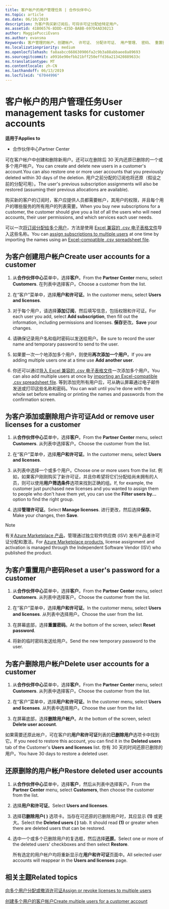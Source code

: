 ```yaml
---
title: 客户帐户的用户管理任务 | 合作伙伴中心
ms.topic: article
ms.date: 06/10/2019
description: 为客户购买新订阅后，可将许可证分配给特定用户。
ms.assetid: 41B06576-8DDD-435D-BABB-697D4AD30213
author: MaggiePucciEvans
ms.author: evansma
Keywords: 客户管理的帐户，创建帐户、 许可证、 分配许可证、 用户管理、 密码、 重置密码、 更改密码
ms.localizationpriority: medium
ms.openlocfilehash: fa8aabcc668630906fa2c9b3a88abbaee8a89693
ms.sourcegitcommit: a9916e90efbb21bff250effd36a213420889633c
ms.translationtype: MT
ms.contentlocale: zh-CN
ms.lasthandoff: 06/13/2019
ms.locfileid: "67044996"
---
```

# <a name="user-management-tasks-for-customer-accounts"></a><span data-ttu-id="175e2-104">客户帐户的用户管理任务</span><span class="sxs-lookup"><span data-stu-id="175e2-104">User management tasks for customer accounts</span></span>

<span data-ttu-id="175e2-105">**适用于**</span><span class="sxs-lookup"><span data-stu-id="175e2-105">**Applies to**</span></span>

-  <span data-ttu-id="175e2-106">合作伙伴中心</span><span class="sxs-lookup"><span data-stu-id="175e2-106">Partner Center</span></span>

<span data-ttu-id="175e2-107">可在客户帐户中创建和删除新用户。还可以在删除后 30 天内还原已删除的一个或多个用户帐户。</span><span class="sxs-lookup"><span data-stu-id="175e2-107">You can create and delete new users in a customer's account.You can also restore one or more user accounts that you previously deleted within 30 days of the deletion.</span></span> <span data-ttu-id="175e2-108">用户之前分配的订阅也将还原（假设之前的分配可用）。</span><span class="sxs-lookup"><span data-stu-id="175e2-108">The user's previous subscription assignments will also be restored (assuming their previous allocations are available).</span></span>

<span data-ttu-id="175e2-109">购买新的客户的订阅时，客户应提供人员都需要帐户，其用户的权限，并且每个用户的哪些服务的所有用户的列表需要。</span><span class="sxs-lookup"><span data-stu-id="175e2-109">When you buy new subscriptions for a customer, the customer should give you a list of all the users who will need accounts, their user permissions, and which services each user needs.</span></span>  

<span data-ttu-id="175e2-110">可以一次[将订阅分配给多个用户](bulk-license-provisioning-for-multiple-users.md)，方法是使用 [Excel 兼容的 .csv 电子表格文件](adding-multiple-users-to-a-customer-account.md)导入这些名称。</span><span class="sxs-lookup"><span data-stu-id="175e2-110">You can [assign subscriptions to multiple users](bulk-license-provisioning-for-multiple-users.md) at one time by importing the names using an [Excel-compatible .csv spreadsheet file](adding-multiple-users-to-a-customer-account.md).</span></span>

<a href="" id="createuseraccounts"></a>

## <a name="create-user-accounts-for-a-customer"></a><span data-ttu-id="175e2-111">为客户创建用户帐户</span><span class="sxs-lookup"><span data-stu-id="175e2-111">Create user accounts for a customer</span></span>

1.  <span data-ttu-id="175e2-112">从**合作伙伴中心**菜单中，选择**客户**。</span><span class="sxs-lookup"><span data-stu-id="175e2-112">From the **Partner Center** menu, select **Customers**.</span></span> <span data-ttu-id="175e2-113">在列表中选择客户。</span><span class="sxs-lookup"><span data-stu-id="175e2-113">Choose a customer from the list.</span></span>

2.  <span data-ttu-id="175e2-114">在“客户”菜单中，选择**用户和许可证**。</span><span class="sxs-lookup"><span data-stu-id="175e2-114">In the customer menu, select **Users and licenses**.</span></span>

3.  <span data-ttu-id="175e2-115">对于每个用户，请选择**添加订阅**，然后填写信息，包括权限和许可证。</span><span class="sxs-lookup"><span data-stu-id="175e2-115">For each user you add, select **Add subscription**, then fill out the information, including permissions and licenses.</span></span> <span data-ttu-id="175e2-116">**保存**更改。</span><span class="sxs-lookup"><span data-stu-id="175e2-116">**Save** your changes.</span></span>

4.  <span data-ttu-id="175e2-117">请确保记录用户名和临时密码以发送给用户。</span><span class="sxs-lookup"><span data-stu-id="175e2-117">Be sure to record the user name and temporary password to send to the user.</span></span>

5.  <span data-ttu-id="175e2-118">如果要一次一个地添加多个用户，则使用**再次添加一个用户**。</span><span class="sxs-lookup"><span data-stu-id="175e2-118">If you are adding multiple users one at a time use **Add another user**.</span></span>

6. <span data-ttu-id="175e2-119">你还可以通过[导入 Excel 兼容的 .csv 电子表格文件](adding-multiple-users-to-a-customer-account.md)一次添加多个用户。</span><span class="sxs-lookup"><span data-stu-id="175e2-119">You can also add multiple users at once by [importing an Excel-compatible .csv spreadsheet file](adding-multiple-users-to-a-customer-account.md).</span></span> <span data-ttu-id="175e2-120">等到添加完所有用户后，可从确认屏幕通过电子邮件发送或打印这些名称和密码。</span><span class="sxs-lookup"><span data-stu-id="175e2-120">You can wait until you're done with the whole set before emailing or printing the names and passwords from the confirmation screen.</span></span>

<a href="" id="userlicensing"></a>

## <a name="add-or-remove-user-licenses-for-a-customer"></a><span data-ttu-id="175e2-121">为客户添加或删除用户许可证</span><span class="sxs-lookup"><span data-stu-id="175e2-121">Add or remove user licenses for a customer</span></span>

1.  <span data-ttu-id="175e2-122">从**合作伙伴中心**菜单中，选择**客户**。</span><span class="sxs-lookup"><span data-stu-id="175e2-122">From the **Partner Center** menu, select **Customers**.</span></span> <span data-ttu-id="175e2-123">从列表中选择客户。</span><span class="sxs-lookup"><span data-stu-id="175e2-123">Choose the customer from the list.</span></span>

2.  <span data-ttu-id="175e2-124">在“客户”菜单中，选择**用户和许可证**。</span><span class="sxs-lookup"><span data-stu-id="175e2-124">In the customer menu, select **Users and licenses**.</span></span>

3.  <span data-ttu-id="175e2-125">从列表中选择一个或多个用户。</span><span class="sxs-lookup"><span data-stu-id="175e2-125">Choose one or more users from the list.</span></span> <span data-ttu-id="175e2-126">例如，如果客户刚刚购买了新许可证，并且你希望将它们分配给尚未拥有的人员，则可以使用**用户筛选条件**选项来找到正确的组。</span><span class="sxs-lookup"><span data-stu-id="175e2-126">If, for example, the customer just purchased new licenses and you wanted to assign them to people who don't have them yet, you can use the **Filter users by...** option to find the right group.</span></span>

4.  <span data-ttu-id="175e2-127">选择**管理许可证**。</span><span class="sxs-lookup"><span data-stu-id="175e2-127">Select **Manage licenses**.</span></span> <span data-ttu-id="175e2-128">进行更改，然后选择**保存**。</span><span class="sxs-lookup"><span data-stu-id="175e2-128">Make your changes, then **Save**.</span></span>

> [!NOTE]
> <span data-ttu-id="175e2-129">有关[Azure Marketplace 产品](sell-marketplace-products.md)，管理通过独立软件供应商 (ISV) 发布产品者许可证分配和激活。</span><span class="sxs-lookup"><span data-stu-id="175e2-129">For [Azure Marketplace products](sell-marketplace-products.md), license assignment and activation is managed through the Independent Software Vendor (ISV) who published the product.</span></span>

<a href="" id="resetpassword"></a>

## <a name="reset-a-users-password-for-a-customer"></a><span data-ttu-id="175e2-130">为客户重置用户密码</span><span class="sxs-lookup"><span data-stu-id="175e2-130">Reset a user's password for a customer</span></span>

1.  <span data-ttu-id="175e2-131">从**合作伙伴中心**菜单中，选择**客户**。</span><span class="sxs-lookup"><span data-stu-id="175e2-131">From the **Partner Center** menu, select **Customers**.</span></span> <span data-ttu-id="175e2-132">从列表中选择客户。</span><span class="sxs-lookup"><span data-stu-id="175e2-132">Choose the customer from the list.</span></span>

2.  <span data-ttu-id="175e2-133">在“客户”菜单中，选择**用户和许可证**。</span><span class="sxs-lookup"><span data-stu-id="175e2-133">In the customer menu, select **Users and licenses**.</span></span> <span data-ttu-id="175e2-134">从列表中选择用户。</span><span class="sxs-lookup"><span data-stu-id="175e2-134">Choose the user from the list.</span></span>

3.  <span data-ttu-id="175e2-135">在屏幕底部，选择**重置密码**。</span><span class="sxs-lookup"><span data-stu-id="175e2-135">At the bottom of the screen, select **Reset password**.</span></span> 

4.  <span data-ttu-id="175e2-136">将新的临时密码发送给用户。</span><span class="sxs-lookup"><span data-stu-id="175e2-136">Send the new temporary password to the user.</span></span>

<a href="" id="deleteuseraccounts"></a>

## <a name="delete-user-accounts-for-a-customer"></a><span data-ttu-id="175e2-137">为客户删除用户帐户</span><span class="sxs-lookup"><span data-stu-id="175e2-137">Delete user accounts for a customer</span></span>

1.  <span data-ttu-id="175e2-138">从**合作伙伴中心**菜单中，选择**客户**。</span><span class="sxs-lookup"><span data-stu-id="175e2-138">From the **Partner Center** menu, select **Customers**.</span></span> <span data-ttu-id="175e2-139">从列表中选择客户。</span><span class="sxs-lookup"><span data-stu-id="175e2-139">Choose the customer from the list.</span></span>

2.  <span data-ttu-id="175e2-140">在“客户”菜单中，选择**用户和许可证**。</span><span class="sxs-lookup"><span data-stu-id="175e2-140">In the customer menu, select **Users and licenses**.</span></span> <span data-ttu-id="175e2-141">从列表中选择用户。</span><span class="sxs-lookup"><span data-stu-id="175e2-141">Choose the user from the list.</span></span>

3.  <span data-ttu-id="175e2-142">在屏幕底部，选择**删除用户帐户**。</span><span class="sxs-lookup"><span data-stu-id="175e2-142">At the bottom of the screen, select **Delete user account**.</span></span>

<span data-ttu-id="175e2-143">如果需要还原此帐户，可在客户的**用户和许可证**列表的**已删除用户**选项卡中找到它。</span><span class="sxs-lookup"><span data-stu-id="175e2-143">If you need to restore this account, you can find it in the **Deleted users** tab of the Customer's **Users and licenses** list.</span></span> <span data-ttu-id="175e2-144">你有 30 天的时间还原已删除的用户。</span><span class="sxs-lookup"><span data-stu-id="175e2-144">You have 30 days to restore a deleted user.</span></span>

<a href="" id="restoreuseraccounts"></a>

## <a name="restore-deleted-user-accounts"></a><span data-ttu-id="175e2-145">还原删除的用户帐户</span><span class="sxs-lookup"><span data-stu-id="175e2-145">Restore deleted user accounts</span></span>

1.  <span data-ttu-id="175e2-146">从**合作伙伴中心**菜单中，选择**客户**，然后从列表中选择客户。</span><span class="sxs-lookup"><span data-stu-id="175e2-146">From the **Partner Center** menu, select **Customers**, then choose the customer from the list.</span></span>

2.  <span data-ttu-id="175e2-147">选择**用户和许可证**。</span><span class="sxs-lookup"><span data-stu-id="175e2-147">Select **Users and licenses**.</span></span>

3.  <span data-ttu-id="175e2-148">选择**已删除用户( )** 选项卡。当存在可还原的已删除用户时，其应显示 **(1)** 或更大。</span><span class="sxs-lookup"><span data-stu-id="175e2-148">Select the **Deleted users ( )** tab. It should read **(1)** or greater when there are deleted users that can be restored.</span></span>

4.  <span data-ttu-id="175e2-149">选中一个或多个已删除用户的复选框，然后选择**还原**。</span><span class="sxs-lookup"><span data-stu-id="175e2-149">Select one or more of the deleted users' checkboxes and then select **Restore**.</span></span>

    <span data-ttu-id="175e2-150">所有选定的用户帐户均将重新显示在**用户和许可证**页面中。</span><span class="sxs-lookup"><span data-stu-id="175e2-150">All selected user accounts will reappear in the **Users and licenses** page.</span></span>

## <a name="related-topics"></a><span data-ttu-id="175e2-151">相关主题</span><span class="sxs-lookup"><span data-stu-id="175e2-151">Related topics</span></span>


[<span data-ttu-id="175e2-152">向多个用户分配或撤消许可证</span><span class="sxs-lookup"><span data-stu-id="175e2-152">Assign or revoke licenses to multiple users</span></span>](bulk-license-provisioning-for-multiple-users.md)

[<span data-ttu-id="175e2-153">创建多个用户的客户帐户</span><span class="sxs-lookup"><span data-stu-id="175e2-153">Create multiple users for a customer account</span></span>](adding-multiple-users-to-a-customer-account.md)